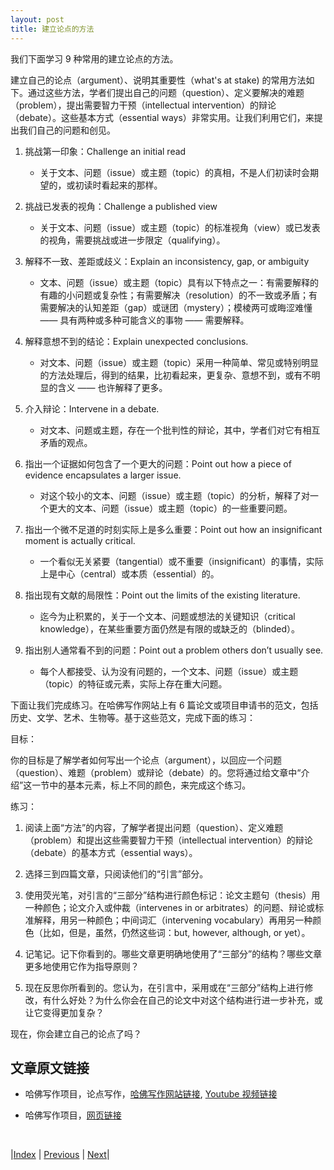 ```yaml
---
layout: post
title: 建立论点的方法
---
```


我们下面学习 9 种常用的建立论点的方法。

建立自己的论点（argument）、说明其重要性（what's at stake) 的常用方法如下。通过这些方法，学者们提出自己的问题（question）、定义要解决的难题（problem），提出需要智力干预（intellectual intervention）的辩论（debate）。这些基本方式（essential ways）非常实用。让我们利用它们，来提出我们自己的问题和创见。

1. 挑战第一印象：Challenge an initial read
   - 关于文本、问题（issue）或主题（topic）的真相，不是人们初读时会期望的，或初读时看起来的那样。

2. 挑战已发表的视角：Challenge a published view
   - 关于文本、问题（issue）或主题（topic）的标准视角（view）或已发表的视角，需要挑战或进一步限定（qualifying）。

3. 解释不一致、差距或歧义：Explain an inconsistency, gap, or ambiguity
   - 文本、问题（issue）或主题（topic）具有以下特点之一：有需要解释的有趣的小问题或复杂性；有需要解决（resolution）的不一致或矛盾；有需要解决的认知差距（gap）或谜团（mystery）；模棱两可或晦涩难懂 —— 具有两种或多种可能含义的事物 —— 需要解释。

4. 解释意想不到的结论：Explain unexpected conclusions.
   - 对文本、问题（issue）或主题（topic）采用一种简单、常见或特别明显的方法处理后，得到的结果，比初看起来，更复杂、意想不到，或有不明显的含义 —— 也许解释了更多。

5. 介入辩论：Intervene in a debate.
   - 对文本、问题或主题，存在一个批判性的辩论，其中，学者们对它有相互矛盾的观点。

6. 指出一个证据如何包含了一个更大的问题：Point out how a piece of evidence encapsulates a larger issue.
   - 对这个较小的文本、问题（issue）或主题（topic）的分析，解释了对一个更大的文本、问题（issue）或主题（topic）的一些重要问题。

7. 指出一个微不足道的时刻实际上是多么重要：Point out how an insignificant moment is actually critical.
   - 一个看似无关紧要（tangential）或不重要（insignificant）的事情，实际上是中心（central）或本质（essential）的。

8. 指出现有文献的局限性：Point out the limits of the existing literature.
   - 迄今为止积累的，关于一个文本、问题或想法的关键知识（critical knowledge），在某些重要方面仍然是有限的或缺乏的（blinded）。

9. 指出别人通常看不到的问题：Point out a problem others don’t usually see.
    - 每个人都接受、认为没有问题的，一个文本、问题（issue）或主题（topic）的特征或元素，实际上存在重大问题。

下面让我们完成练习。在哈佛写作网站上有 6 篇论文或项目申请书的范文，包括历史、文学、艺术、生物等。基于这些范文，完成下面的练习：

目标：

你的目标是了解学者如何写出一个论点（argument），以回应一个问题（question）、难题（problem）或辩论（debate）的。您将通过给文章中“介绍”这一节中的基本元素，标上不同的颜色，来完成这个练习。

练习：

1. 阅读上面“方法”的内容，了解学者提出问题（question）、定义难题（problem）和提出这些需要智力干预（intellectual intervention）的辩论（debate）的基本方式（essential ways）。

2. 选择三到四篇文章，只阅读他们的“引言”部分。

3. 使用荧光笔，对引言的“三部分”结构进行颜色标记：论文主题句（thesis）用一种颜色；论文介入或仲裁（intervenes in or arbitrates）的问题、辩论或标准解释，用另一种颜色；中间词汇（intervening vocabulary）再用另一种颜色（比如，但是，虽然，仍然这些词：but, however, although, or yet）。

4. 记笔记。记下你看到的。哪些文章更明确地使用了“三部分”的结构？哪些文章更多地使用它作为指导原则？

5. 现在反思你所看到的。您认为，在引言中，采用或在“三部分”结构上进行修改，有什么好处？为什么你会在自己的论文中对这个结构进行进一步补充，或让它变得更加复杂？

现在，你会建立自己的论点了吗？

## 文章原文链接

- 哈佛写作项目，论点写作，[哈佛写作网站链接](https://www.harvardwrites.com/writing-an-argument), [Youtube 视频链接](https://youtu.be/D5mOwA-SIaI)

- 哈佛写作项目，[网页链接](https://www.harvardwrites.com/)

<br/>

|[Index](../) | [Previous](1-2-thesis) | [Next](1-4-controverse)|
